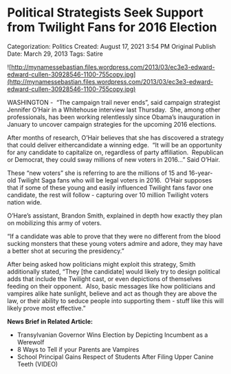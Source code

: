 # Political Strategists Seek Support from Twilight Fans for 2016 Election

Categorization: Politics
Created: August 17, 2021 3:54 PM
Original Publish Date: March 29, 2013
Tags: Satire

![http://mynamessebastian.files.wordpress.com/2013/03/ec3e3-edward-edward-cullen-30928546-1100-755copy.jpg](http://mynamessebastian.files.wordpress.com/2013/03/ec3e3-edward-edward-cullen-30928546-1100-755copy.jpg)

WASHINGTON -  “The campaign trail never ends”, said campaign strategist Jennifer O’Hair in a Whitehouse interview last Thursday.  She, among other professionals, has been working relentlessly since Obama’s inauguration in January to uncover campaign strategies for the upcoming 2016 elections.

After months of research, O’Hair believes that she has discovered a strategy that could deliver eithercandidate a winning edge.  “It will be an opportunity for any candidate to capitalize on, regardless of party affiliation.  Republican or Democrat, they could sway millions of new voters in 2016…” Said O’Hair.

These “new voters” she is referring to are the millions of 15 and 16-year-old Twilight Saga fans who will be legal voters in 2016.  O’Hair supposes that if some of these young and easily influenced Twilight fans favor one candidate, the rest will follow - capturing over 10 million Twilight voters nation wide.

O’Hare’s assistant, Brandon Smith, explained in depth how exactly they plan on mobilizing this army of voters.

“If a candidate was able to prove that they were no different from the blood sucking monsters that these young voters admire and adore, they may have a better shot at securing the presidency.”

After being asked how politicians might exploit this strategy, Smith additionally stated, “They [the candidate] would likely try to design political adds that include the Twilight cast, or even depictions of themselves feeding on their opponent.  Also, basic messages like how politicians and vampires alike hate sunlight, believe and act as though they are above the law, or their ability to seduce people into supporting them - stuff like this will likely prove most effective.”

**News Brief in Related Article:**

- Transylvanian Governor Wins Election by Depicting Incumbent as a Werewolf
- 8 Ways to Tell if your Parents are Vampires
- School Principal Gains Respect of Students After Filing Upper Canine Teeth (VIDEO)